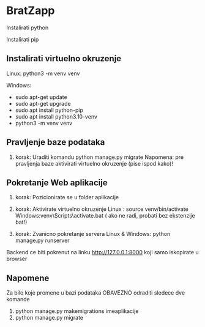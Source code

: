 # BratZapp
Instalirati python

Instalirati pip

Instalirati virtuelno okruzenje
----------------------------------------
Linux: python3 -m venv venv

Windows: 
- sudo apt-get update
- sudo apt-get upgrade
- sudo apt install python-pip
- sudo apt install python3.10-venv
- python3 -m venv venv


Pravljenje baze podataka
----------------------------------------
1. korak: Uraditi komandu python manage.py migrate
Napomena: pre pravljenja baze aktivirati virtuelno okruzenje (pise ispod kako)!

Pokretanje Web aplikacije
-------------------------------------------------------
1. korak: Pozicionirate se u folder aplikacije

2. korak: Aktivirate virtuelno okruzenje
Linux : source venv/bin/activate
Windows:venv\Scripts\activate.bat ( ako ne radi, probati bez ekstenzije bat!)

3. korak: Zvanicno pokretanje servera
Linux & Windows: python manage.py runserver

Backend ce biti pokrenut na linku http://127.0.0.1:8000 koji samo iskopirate u browser

Napomene
--------------------------------------------
Za bilo koje promene u bazi podataka OBAVEZNO odraditi sledece dve komande
1. python manage.py makemigrations imeaplikacije
2. python manage.py migrate
